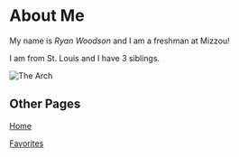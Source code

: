 # About Me
My name is _Ryan Woodson_ and I am a freshman at Mizzou!

I am from St. Louis and I have 3 siblings.

![The Arch](https://specials-images.forbesimg.com/imageserve/5ddac5512c886a0007ecf359/960x0.jpg?fit=scale)

## Other Pages
[Home](README.md)

[Favorites](Favorite.md)
